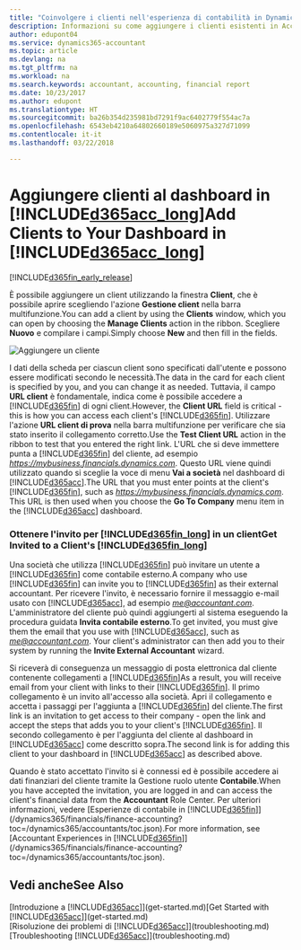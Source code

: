 ```yaml
---
title: "Coinvolgere i clienti nell'esperienza di contabilità in Dynamics 365 | Documenti Microsoft"
description: Informazioni su come aggiungere i clienti esistenti in Accountant Hub per Dynamics 365.
author: edupont04
ms.service: dynamics365-accountant
ms.topic: article
ms.devlang: na
ms.tgt_pltfrm: na
ms.workload: na
ms.search.keywords: accountant, accounting, financial report
ms.date: 10/23/2017
ms.author: edupont
ms.translationtype: HT
ms.sourcegitcommit: ba26b354d235981bd7291f9ac6402779f554ac7a
ms.openlocfilehash: 6543eb4210a64802660189e5060975a327d71099
ms.contentlocale: it-it
ms.lasthandoff: 03/22/2018

---
```

# <a name="add-clients-to-your-dashboard-in-included365acclongincludesd365acclongmdmd"></a><span data-ttu-id="0ff22-103">Aggiungere clienti al dashboard in [!INCLUDE[d365acc_long](includes/d365acc_long_md.md)]</span><span class="sxs-lookup"><span data-stu-id="0ff22-103">Add Clients to Your Dashboard in [!INCLUDE[d365acc_long](includes/d365acc_long_md.md)]</span></span>
[!INCLUDE[d365fin_early_release](includes/d365fin_early_release.md.md)]

<span data-ttu-id="0ff22-104">È possibile aggiungere un client utilizzando la finestra **Client**, che è possibile aprire scegliendo l'azione **Gestione client** nella barra multifunzione.</span><span class="sxs-lookup"><span data-stu-id="0ff22-104">You can add a client by using the **Clients** window, which you can open by choosing the **Manage Clients** action in the ribbon.</span></span> <span data-ttu-id="0ff22-105">Scegliere **Nuovo** e compilare i campi.</span><span class="sxs-lookup"><span data-stu-id="0ff22-105">Simply choose **New** and then fill in the fields.</span></span>  

![Aggiungere un cliente](./media/accountant-add-client/manage-client.png)

<span data-ttu-id="0ff22-107">I dati della scheda per ciascun client sono specificati dall'utente e possono essere modificati secondo le necessità.</span><span class="sxs-lookup"><span data-stu-id="0ff22-107">The data in the card for each client is specified by you, and you can change it as needed.</span></span> <span data-ttu-id="0ff22-108">Tuttavia, il campo **URL client** è fondamentale, indica come è possibile accedere a [!INCLUDE[d365fin](includes/d365fin_md.md)] di ogni client.</span><span class="sxs-lookup"><span data-stu-id="0ff22-108">However, the **Client URL** field is critical - this is how you can access each client's [!INCLUDE[d365fin](includes/d365fin_md.md)].</span></span> <span data-ttu-id="0ff22-109">Utilizzare l'azione **URL client di prova** nella barra multifunzione per verificare che sia stato inserito il collegamento corretto.</span><span class="sxs-lookup"><span data-stu-id="0ff22-109">Use the **Test Client URL** action in the ribbon to test that you entered the right link.</span></span> <span data-ttu-id="0ff22-110">L'URL che si deve immettere punta a [!INCLUDE[d365fin](includes/d365fin_md.md)] del cliente, ad esempio *https://mybusiness.financials.dynamics.com*. Questo URL viene quindi utilizzato quando si sceglie la voce di menu **Vai a società** nel dashboard di [!INCLUDE[d365acc](includes/d365acc_md.md)].</span><span class="sxs-lookup"><span data-stu-id="0ff22-110">The URL that you must enter points at the client's [!INCLUDE[d365fin](includes/d365fin_md.md)], such as *https://mybusiness.financials.dynamics.com*. This URL is then used when you choose the **Go To Company** menu item in the [!INCLUDE[d365acc](includes/d365acc_md.md)] dashboard.</span></span>  

### <a name="get-invited-to-a-clients-included365finlongincludesd365finlongmdmd"></a><span data-ttu-id="0ff22-111">Ottenere l'invito per [!INCLUDE[d365fin_long](includes/d365fin_long_md.md)] in un client</span><span class="sxs-lookup"><span data-stu-id="0ff22-111">Get Invited to a Client's [!INCLUDE[d365fin_long](includes/d365fin_long_md.md)]</span></span>
<span data-ttu-id="0ff22-112">Una società che utilizza [!INCLUDE[d365fin](includes/d365fin_md.md)] può invitare un utente a [!INCLUDE[d365fin](includes/d365fin_md.md)] come contabile esterno.</span><span class="sxs-lookup"><span data-stu-id="0ff22-112">A company who use [!INCLUDE[d365fin](includes/d365fin_md.md)] can invite you to [!INCLUDE[d365fin](includes/d365fin_md.md)] as their external accountant.</span></span> <span data-ttu-id="0ff22-113">Per ricevere l'invito, è necessario fornire il messaggio e-mail usato con [!INCLUDE[d365acc](includes/d365acc_md.md)], ad esempio *me@accountant.com*. L'amministratore del cliente può quindi aggiungerti al sistema eseguendo la procedura guidata **Invita contabile esterno**.</span><span class="sxs-lookup"><span data-stu-id="0ff22-113">To get invited, you must give them the email that you use with [!INCLUDE[d365acc](includes/d365acc_md.md)], such as *me@accountant.com*. Your client's administrator can then add you to their system by running the **Invite External Accountant** wizard.</span></span>  

<span data-ttu-id="0ff22-114">Si riceverà di conseguenza un messaggio di posta elettronica dal cliente contenente collegamenti a [!INCLUDE[d365fin](includes/d365fin_md.md)]</span><span class="sxs-lookup"><span data-stu-id="0ff22-114">As a result, you will receive email from your client with links to their [!INCLUDE[d365fin](includes/d365fin_md.md)].</span></span> <span data-ttu-id="0ff22-115">Il primo collegamento è un invito all'accesso alla società. Apri il collegamento e accetta i passaggi per l'aggiunta a [!INCLUDE[d365fin](includes/d365fin_md.md)] del cliente.</span><span class="sxs-lookup"><span data-stu-id="0ff22-115">The first link is an invitation to get access to their company - open the link and accept the steps that adds you to your client's [!INCLUDE[d365fin](includes/d365fin_md.md)].</span></span> <span data-ttu-id="0ff22-116">Il secondo collegamento è per l'aggiunta del cliente al dashboard in [!INCLUDE[d365acc](includes/d365acc_md.md)] come descritto sopra.</span><span class="sxs-lookup"><span data-stu-id="0ff22-116">The second link is for adding this client to your dashboard in [!INCLUDE[d365acc](includes/d365acc_md.md)] as described above.</span></span>  

<span data-ttu-id="0ff22-117">Quando è stato accettato l'invito si è connessi ed è possibile accedere ai dati finanziari del cliente tramite la Gestione ruolo utente **Contabile**.</span><span class="sxs-lookup"><span data-stu-id="0ff22-117">When you have accepted the invitation, you are logged in and can access the client's financial data from the **Accountant** Role Center.</span></span> <span data-ttu-id="0ff22-118">Per ulteriori informazioni, vedere [Esperienze di contabile in [!INCLUDE[d365fin](includes/d365fin_md.md)]](/dynamics365/financials/finance-accounting?toc=/dynamics365/accountants/toc.json).</span><span class="sxs-lookup"><span data-stu-id="0ff22-118">For more information, see [Accountant Experiences in [!INCLUDE[d365fin](includes/d365fin_md.md)]](/dynamics365/financials/finance-accounting?toc=/dynamics365/accountants/toc.json).</span></span>  

## <a name="see-also"></a><span data-ttu-id="0ff22-119">Vedi anche</span><span class="sxs-lookup"><span data-stu-id="0ff22-119">See Also</span></span>
<span data-ttu-id="0ff22-120">[Introduzione a [!INCLUDE[d365acc](includes/d365acc_md.md)]](get-started.md)</span><span class="sxs-lookup"><span data-stu-id="0ff22-120">[Get Started with [!INCLUDE[d365acc](includes/d365acc_md.md)]](get-started.md)</span></span>  
<span data-ttu-id="0ff22-121">[Risoluzione dei problemi di [!INCLUDE[d365acc](includes/d365acc_md.md)]](troubleshooting.md)</span><span class="sxs-lookup"><span data-stu-id="0ff22-121">[Troubleshooting [!INCLUDE[d365acc](includes/d365acc_md.md)]](troubleshooting.md)</span></span>  

